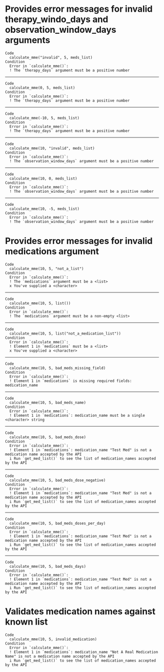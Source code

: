 # Provides error messages for invalid therapy_windo_days and observation_window_days arguments

    Code
      calculate_mme("invalid", 5, meds_list)
    Condition
      Error in `calculate_mme()`:
      ! The `therapy_days` argument must be a positive number

---

    Code
      calculate_mme(0, 5, meds_list)
    Condition
      Error in `calculate_mme()`:
      ! The `therapy_days` argument must be a positive number

---

    Code
      calculate_mme(-10, 5, meds_list)
    Condition
      Error in `calculate_mme()`:
      ! The `therapy_days` argument must be a positive number

---

    Code
      calculate_mme(10, "invalid", meds_list)
    Condition
      Error in `calculate_mme()`:
      ! The `observation_window_days` argument must be a positive number

---

    Code
      calculate_mme(10, 0, meds_list)
    Condition
      Error in `calculate_mme()`:
      ! The `observation_window_days` argument must be a positive number

---

    Code
      calculate_mme(10, -5, meds_list)
    Condition
      Error in `calculate_mme()`:
      ! The `observation_window_days` argument must be a positive number

# Provides error messages for invalid medications argument

    Code
      calculate_mme(10, 5, "not_a_list")
    Condition
      Error in `calculate_mme()`:
      ! The `medications` argument must be a <list>
      x You've supplied a <character>

---

    Code
      calculate_mme(10, 5, list())
    Condition
      Error in `calculate_mme()`:
      ! The `medications` argument must be a non-empty <list>

---

    Code
      calculate_mme(10, 5, list("not_a_medication_list"))
    Condition
      Error in `calculate_mme()`:
      ! Element 1 in `medications` must be a <list>
      x You've supplied a <character>

---

    Code
      calculate_mme(10, 5, bad_meds_missing_field)
    Condition
      Error in `calculate_mme()`:
      ! Element 1 in `medications` is missing required fields: medication_name

---

    Code
      calculate_mme(10, 5, bad_meds_name)
    Condition
      Error in `calculate_mme()`:
      ! Element 1 in `medications`: medication_name must be a single <character> string

---

    Code
      calculate_mme(10, 5, bad_meds_dose)
    Condition
      Error in `calculate_mme()`:
      ! Element 1 in `medications`: medication_name "Test Med" is not a medication name accepted by the API
      i Run `get_med_list()` to see the list of medication_names accepted by the API

---

    Code
      calculate_mme(10, 5, bad_meds_dose_negative)
    Condition
      Error in `calculate_mme()`:
      ! Element 1 in `medications`: medication_name "Test Med" is not a medication name accepted by the API
      i Run `get_med_list()` to see the list of medication_names accepted by the API

---

    Code
      calculate_mme(10, 5, bad_meds_doses_per_day)
    Condition
      Error in `calculate_mme()`:
      ! Element 1 in `medications`: medication_name "Test Med" is not a medication name accepted by the API
      i Run `get_med_list()` to see the list of medication_names accepted by the API

---

    Code
      calculate_mme(10, 5, bad_meds_days)
    Condition
      Error in `calculate_mme()`:
      ! Element 1 in `medications`: medication_name "Test Med" is not a medication name accepted by the API
      i Run `get_med_list()` to see the list of medication_names accepted by the API

# Validates medication names against known list

    Code
      calculate_mme(10, 5, invalid_medication)
    Condition
      Error in `calculate_mme()`:
      ! Element 1 in `medications`: medication_name "Not A Real Medication Name" is not a medication name accepted by the API
      i Run `get_med_list()` to see the list of medication_names accepted by the API

